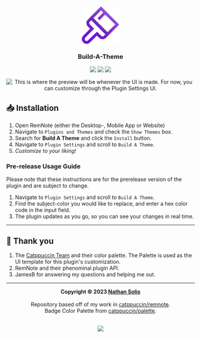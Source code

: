 <h3 align="center">
	<img src="https://raw.githubusercontent.com/coldenate/build-a-theme/main/public/logo.png" width="100" alt="Logo"/><br/>
	<br/>
	Build-A-Theme
	<br/>
</h3>

<p align="center">
	<a href="https://github.com/coldenate/build-a-theme/stargazers"><img src="https://img.shields.io/github/stars/coldenate/build-a-theme?colorA=363a4f&colorB=b7bdf8&style=for-the-badge"></a>
	<a href="https://github.com/coldenate/build-a-theme/issues"><img src="https://img.shields.io/github/issues/coldenate/build-a-theme?colorA=363a4f&colorB=f5a97f&style=for-the-badge"></a>
	<a href="https://github.com/coldenate/build-a-theme/contributors"><img src="https://img.shields.io/github/contributors/coldenate/build-a-theme?colorA=363a4f&colorB=a6da95&style=for-the-badge"></a>
</p>

<p align="center">
	<img src="https://raw.githubusercontent.com/coldenate/build-a-theme/main/assets/remnote-preview.webp" alt="This is where the preview will be whenever the UI is made. For now, you can customize through the Plugin Settings UI."/>
</p>

## 📥 Installation

1. Open RemNote (either the Desktop-, Mobile App or Website)
2. Navigate to `Plugins and Themes` and check the `Show Themes` box.
3. Search for **Build A Theme** and click the `Install` button.
4. Navigate to `Plugin Settings` and scroll to `Build A Theme`.
5. _Customize to your liking!_

### Pre-release Usage Guide

Please note that these instructions are for the prerelease version of the plugin and are subject to change.

1. Navigate to `Plugin Settings` and scroll to `Build A Theme`.
2. Find the subject-color you would like to replace, and enter a hex color code in the input field.
3. The plugin updates as you go, so you can see your changes in real time.

---

## 🙏 Thank you

1. The [Catppuccin Team](https://github.com/catppuccin) and their color palette. The Palette is used as the UI template for this plugin's customization.
2. RemNote and their phenominal plugin API.
3. JamesB for answering my questions and helping me out.

---

<p align="center">
	<strong>Copyright &copy; 2023 <a href="https://github.com/coldenate" target="_blank">Nathan Solis</a></strong>
	<br />
	<br />
	Repository based off of my work in <a href="https://github.com/catppuccin/remnote" target="_blank">catppuccin/remnote</a>.
	<br />
	Badge Color Palette from <a href="https://github.com/catppuccin/palette" target="_blank">catppuccin/palette</a>.
	<br />
	<br />
</p>

<p align="center">
	<a href="https://github.com/coldenate/build-a-theme/blob/main/LICENSE"><img src="https://img.shields.io/static/v1.svg?style=for-the-badge&label=License&message=MIT&logoColor=d9e0ee&colorA=363a4f&colorB=b7bdf8"/></a>
</p>
